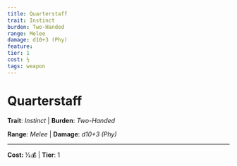 ```yaml
---
title: Quarterstaff
trait: Instinct
burden: Two-Handed
range: Melee
damage: d10+3 (Phy)
feature: 
tier: 1
cost: ½
tags: weapon
---
```

# Quarterstaff

**Trait**: _Instinct_ | **Burden**: _Two-Handed_

**Range**: _Melee_ | **Damage**: _d10+3 (Phy)_

___
**Cost:** ½💰 | **Tier**: 1
